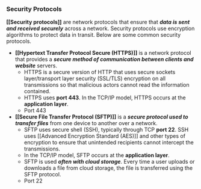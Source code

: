 ### **Security Protocols**

**[[Security protocols]]** are network protocols that ensure that ***data is sent and received securely*** across a network. Security protocols use encryption algorithms to protect data in transit. Below are some common security protocols.

- **[[Hypertext Transfer Protocol Secure (HTTPS)]]** is a network protocol that provides a ***secure method of communication between clients and website*** servers. 
	- HTTPS is a secure version of HTTP that uses secure sockets layer/transport layer security (SSL/TLS) encryption on all transmissions so that malicious actors cannot read the information contained. 
	- HTTPS uses **port 443**. In the TCP/IP model, HTTPS occurs at the **application layer**.
	- Port 443
- **[[Secure File Transfer Protocol (SFTP)]]** is a ***secure protocol used to transfer files*** from one device to another over a network. 
	- SFTP uses secure shell (SSH), typically through TCP **port 22**. SSH uses [[Advanced Encryption Standard (AES)]] and other types of encryption to ensure that unintended recipients cannot intercept the transmissions. 
	- In the TCP/IP model, SFTP occurs at the **application layer**. 
	- SFTP is used ***often with cloud storage***. Every time a user uploads or downloads a file from cloud storage, the file is transferred using the SFTP protocol.
	- Port 22
